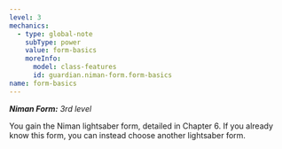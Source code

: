 ```yaml
---
level: 3
mechanics:
  - type: global-note
    subType: power
    value: form-basics
    moreInfo:
      model: class-features
      id: guardian.niman-form.form-basics
name: form-basics
---
```

_**Niman Form:** 3rd level_
You gain the Niman lightsaber form, detailed in Chapter 6. If you already know this form, you can instead choose another lightsaber form.